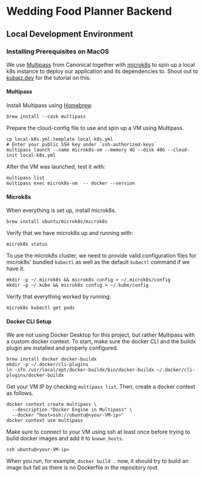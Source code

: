 # Wedding Food Planner Backend

## Local Development Environment

### Installing Prerequisites on MacOS

We use [Multipass](https://multipass.run/docs/installing-on-macos) from Canonical together
with [microk8s](https://microk8s.io/docs/install-multipass) to spin up a local k8s instance to deploy our application
and its dependencies to. Shout out to [kubajz.dev](https://kubajz.dev/replace-docker-desktop-with-multipass) for the
tutorial on this.

#### Multipass

Install Multipass using [Homebrew](https://brew.sh/).

```shell
brew install --cask multipass
```

Prepare the cloud-config file to use and spin up a VM using Multipass.

```shell
cp local-k8s.yml.template local-k8s.yml
# Enter your public SSH key under `ssh-authorized-keys`
multipass launch --name microk8s-vm --memory 4G --disk 40G --cloud-init local-k8s.yml
```

After the VM was launched, test it with:

```shell
multipass list
multipass exec microk8s-vm  -- docker --version
```

#### Microk8s

When everything is set up, install microk8s.

```shell
brew install ubuntu/microk8s/microk8s
```

Verify that we have microk8s up and running with:

```shell
microk8s status
```

To use the microk8s cluster, we need to provide valid configuration files for microk8s' bundled `kubectl` as well as the
default `kubectl` command if we have it.

```shell
mkdir -p ~/.microk8s && microk8s config > ~/.microk8s/config
mkdir -p ~/.kube && microk8s config > ~/.kube/config
```

Verify that everything worked by running:

```shell
microk8s kubectl get pods
```

#### Docker CLI Setup

We are not using Docker Desktop for this project, but rather Multipass with a custom docker context.
To start, make sure the docker CLI and the buildx plugin are installed and properly configured.

```shell
brew install docker docker-buildx
mkdir -p ~/.docker/cli-plugins
ln -sfn /usr/local/opt/docker-buildx/bin/docker-buildx ~/.docker/cli-plugins/docker-buildx
```

Get your VM IP by checking `multipass list`. Then, create a docker context as follows.

```shell
docker context create multipass \
  --description "Docker Engine in Multipass" \
  --docker "host=ssh://ubuntu@<your-VM-ip>"
docker context use multipass
```

Make sure to connect to your VM using ssh at least once before trying to build docker images and add it
to `known_hosts`.

```shell
ssh ubuntu@<your-VM-ip>
```

When you run, for example, `docker build .` now, it should try to build an image but fail as there is no Dockerfile in
the repository root.
